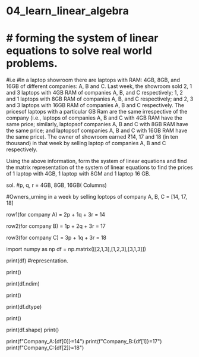 # 04_learn_linear_algebra
# # forming the system of linear equations to solve real world problems.
#i.e
#In a laptop showroom there are laptops with RAM: 4GB, 8GB, and 16GB of different companies: A, B and C. Last week, the showroom sold 2, 1 and 3 laptops with 4GB RAM of companies A, B, and C respectively; 1, 2 and 1 laptops with 8GB RAM of companies A, B, and C respectively; and 2, 3 and 3 laptops with 16GB RAM of companies A, B and C respectively. The pricesof laptops with a particular GB Ram are the same irrespective of the company (i.e., laptops of companies A, B and C with 4GB RAM have the same price; similarly, laptopsof companies A, B and C with 8GB RAM have the same price; and laptopsof companies A, B and C with 16GB RAM have the same price). The owner of showroom earned ₹14, 17 and 18 (in ten thousand) in that week by selling laptop of companies A, B and C respectively.

Using the above information, form the system of linear equations and find the matrix representation of the system of linear equations to find the prices of 1 laptop with 4GB, 1 laptop with 8GM and 1 laptop 16 GB.

sol.
#p, q, r = 4GB, 8GB, 16GB( Columns)

#Owners_urning in a week by selling loptops of company A, B, C = [14, 17, 18]

row1(for company A) = 2p + 1q + 3r = 14 

row2(for company B) = 1p + 2q + 3r = 17 

row3(for company C) = 3p + 1q + 3r = 18 


import numpy as np
df = np.matrix([[2,1,3],[1,2,3],[3,1,3]])

print(df) #representation.

print()

print(df.ndim)

print()

print(df.dtype)

print()

print(df.shape)
print()

print(f"Company_A:{df[0]}=14")
print(f"Company_B:{df[1]}=17")
print(f"Company_C:{df[2]}=18")

